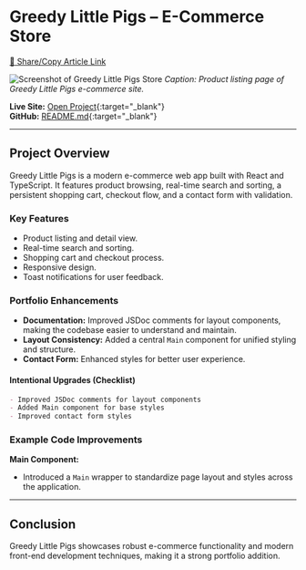 # Greedy Little Pigs – E-Commerce Store

[🔗 Share/Copy Article Link](#) <!-- Replace # with your shareable URL -->

![Screenshot of Greedy Little Pigs Store](/Screenshot-js-frameworks.png)
_Caption: Product listing page of Greedy Little Pigs e-commerce site._

**Live Site:** [Open Project](https://github.com/Off-Grid-Dev/javascript_frameworks){:target="\_blank"}  
**GitHub:** [README.md](https://github.com/Off-Grid-Dev/javascript_frameworks/blob/main/README.md){:target="\_blank"}

---

## Project Overview

Greedy Little Pigs is a modern e-commerce web app built with React and TypeScript. It features product browsing, real-time search and sorting, a persistent shopping cart, checkout flow, and a contact form with validation.

### Key Features

- Product listing and detail view.
- Real-time search and sorting.
- Shopping cart and checkout process.
- Responsive design.
- Toast notifications for user feedback.

### Portfolio Enhancements

- **Documentation:** Improved JSDoc comments for layout components, making the codebase easier to understand and maintain.
- **Layout Consistency:** Added a central `Main` component for unified styling and structure.
- **Contact Form:** Enhanced styles for better user experience.

#### Intentional Upgrades (Checklist)

```md
- Improved JSDoc comments for layout components
- Added Main component for base styles
- Improved contact form styles
```

### Example Code Improvements

**Main Component:**

- Introduced a `Main` wrapper to standardize page layout and styles across the application.

---

## Conclusion

Greedy Little Pigs showcases robust e-commerce functionality and modern front-end development techniques, making it a strong portfolio addition.
